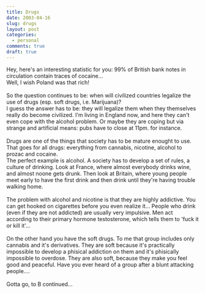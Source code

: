 ```yaml
---
title: Drugs
date: 2003-04-16
slug: drugs
layout: post
categories:
  - personal
comments: true
draft: true
---
```


Hey, here's an interesting statistic for you: 99% of British bank notes in circulation contain traces of cocaine...<br />Well, I wish Poland was that rich!<br /><br />So the question continues to be: when will civilized countries legalize the use of drugs (esp. soft drugs, i.e. Marijuana)?<br />I guess the answer has to be: they will legalize them when they themselves really do become civilized. I'm living in England now, and here they can't even cope with the alcohol problem. Or maybe they are coping but via strange and artificial means: pubs have to close at 11pm. for instance.<br /><br />Drugs are one of the things that society has to be mature enought to use. That goes for all drugs: everything from cannabis, nicotine, alcohol to prozac and cocaine.<br />The perfect example is alcohol. A society has to develop a set of rules, a culture of drinking. Look at France, where almost everybody drinks wine, and almost noone gets drunk. Then look at Britain, where young people meet early to have the first drink and then drink until they're having trouble walking home.<br /><br />The problem with alcohol and nicotine is that they are highly addictive. You can get hooked on cigarettes before you even realize it... People who drink (even if they are not addicted) are usually very impulsive. Men act according to their primary hormone testosterone, which tells them to 'fuck it or kill it'...<br /><br />On the other hand you have the soft drugs. To me that group includes only cannabis and it's derivatives. They are soft because it's practically impossible to develop a phisical addiction on them and it's phisically impossible to overdose. They are also soft, because they make you feel good and peaceful. Have you ever heard of a group after a blunt attacking people....<br /><br />Gotta go, to B continued...<br /><br />